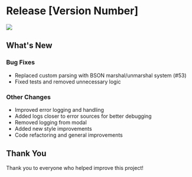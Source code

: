 # Release [Version Number]

<img src="https://github.com/kopecmaciej/vi-mongo/blob/master/assets/logo/no-background.svg" align="center"/>

## What's New

### Bug Fixes
- Replaced custom parsing with BSON marshal/unmarshal system (#53)
- Fixed tests and removed unnecessary logic

### Other Changes
- Improved error logging and handling
- Added logs closer to error sources for better debugging
- Removed logging from modal
- Added new style improvements
- Code refactoring and general improvements

## Thank You
Thank you to everyone who helped improve this project!

